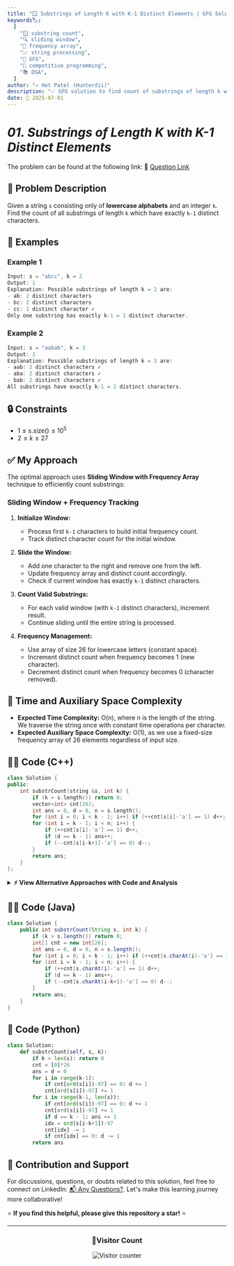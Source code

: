 ```yaml
---
title: "🪟 Substrings of Length K with K-1 Distinct Elements | GFG Solution 🔍"
keywords🏷️:
  [
    "🪟 substring count",
    "🔍 sliding window",
    "📍 frequency array",
    "📈 string processing",
    "📘 GFG",
    "🏁 competitive programming",
    "📚 DSA",
  ]
author: "✍️ Het Patel (Hunterdii)"
description: "✅ GFG solution to find count of substrings of length k with exactly k-1 distinct characters using optimized sliding window technique. 🚀"
date: 📅 2025-07-01
---
```


# _01. Substrings of Length K with K-1 Distinct Elements_

The problem can be found at the following link: 🔗 [Question Link](https://www.geeksforgeeks.org/problems/substrings-of-length-k-with-k-1-distinct-elements/1)

## **🧩 Problem Description**

Given a string `s` consisting only of **lowercase alphabets** and an integer `k`. Find the count of all substrings of length `k` which have exactly `k-1` distinct characters.

## **📘 Examples**

### Example 1

```cpp
Input: s = "abcc", k = 2
Output: 1
Explanation: Possible substrings of length k = 2 are:
- ab: 2 distinct characters
- bc: 2 distinct characters
- cc: 1 distinct character ✓
Only one substring has exactly k-1 = 1 distinct character.
```

### Example 2

```cpp
Input: s = "aabab", k = 3
Output: 3
Explanation: Possible substrings of length k = 3 are:
- aab: 2 distinct characters ✓
- aba: 2 distinct characters ✓
- bab: 2 distinct characters ✓
All substrings have exactly k-1 = 2 distinct characters.
```

## **🔒 Constraints**

- $1 \le \text{s.size()} \le 10^5$
- $2 \le k \le 27$

## **✅ My Approach**

The optimal approach uses **Sliding Window with Frequency Array** technique to efficiently count substrings:

### **Sliding Window + Frequency Tracking**

1. **Initialize Window:**

   - Process first `k-1` characters to build initial frequency count.
   - Track distinct character count for the initial window.

2. **Slide the Window:**

   - Add one character to the right and remove one from the left.
   - Update frequency array and distinct count accordingly.
   - Check if current window has exactly `k-1` distinct characters.

3. **Count Valid Substrings:**

   - For each valid window (with `k-1` distinct characters), increment result.
   - Continue sliding until the entire string is processed.

4. **Frequency Management:**
   - Use array of size 26 for lowercase letters (constant space).
   - Increment distinct count when frequency becomes 1 (new character).
   - Decrement distinct count when frequency becomes 0 (character removed).

## 📝 Time and Auxiliary Space Complexity

- **Expected Time Complexity:** O(n), where n is the length of the string. We traverse the string once with constant time operations per character.
- **Expected Auxiliary Space Complexity:** O(1), as we use a fixed-size frequency array of 26 elements regardless of input size.

## **🧑‍💻 Code (C++)**

```cpp
class Solution {
public:
    int substrCount(string &s, int k) {
        if (k > s.length()) return 0;
        vector<int> cnt(26);
        int ans = 0, d = 0, n = s.length();
        for (int i = 0; i < k - 1; i++) if (++cnt[s[i]-'a'] == 1) d++;
        for (int i = k - 1; i < n; i++) {
            if (++cnt[s[i]-'a'] == 1) d++;
            if (d == k - 1) ans++;
            if (--cnt[s[i-k+1]-'a'] == 0) d--;
        }
        return ans;
    }
};
```

<details>
<summary><b>⚡ View Alternative Approaches with Code and Analysis</b></summary>

## 📊 **2️⃣ HashMap-Based Sliding Window**

### 💡 Algorithm Steps:

1. Use HashMap for character frequency tracking instead of fixed array.
2. Maintain sliding window of size k.
3. Count distinct characters and increment result when exactly k-1.

```cpp
class Solution {
public:
    int substrCount(string &s, int k) {
        if (k > s.length()) return 0;
        unordered_map<char, int> mp;
        int ans = 0;
        for (int i = 0; i < k - 1; i++) mp[s[i]]++;
        for (int i = k - 1; i < s.length(); i++) {
            mp[s[i]]++;
            if (mp.size() == k - 1) ans++;
            if (--mp[s[i - k + 1]] == 0) mp.erase(s[i - k + 1]);
        }
        return ans;
    }
};
```

### 📝 **Complexity Analysis:**

- **Time:** ⏱️ O(n)
- **Auxiliary Space:** 💾 O(k) - For HashMap storage

### ✅ **Why This Approach?**

- Works with any character set, not just lowercase letters.
- More flexible for extended character ranges.

## 📊 **3️⃣ Optimized Single Pass**

### 💡 Algorithm Steps:

1. Use bitset for faster character tracking.
2. Single pass with optimized distinct character counting.
3. Early termination for impossible cases.

```cpp
class Solution {
public:
    int substrCount(string &s, int k) {
        if (k > s.length() || k <= 0) return 0;
        if (k == 1) return s.length();
        bitset<26> present;
        vector<int> cnt(26, 0);
        int ans = 0, distinct = 0;
        for (int i = 0; i < k - 1; i++) {
            int idx = s[i] - 'a';
            if (!present[idx]) {
                present[idx] = 1;
                distinct++;
            }
            cnt[idx]++;
        }
        for (int i = k - 1; i < s.length(); i++) {
            int addIdx = s[i] - 'a';
            int remIdx = s[i - k + 1] - 'a';
            if (!present[addIdx]) {
                present[addIdx] = 1;
                distinct++;
            }
            cnt[addIdx]++;
            if (distinct == k - 1) ans++;
            if (--cnt[remIdx] == 0) {
                present[remIdx] = 0;
                distinct--;
            }
        }
        return ans;
    }
};
```

### 📝 **Complexity Analysis:**

- **Time:** ⏱️ O(n)
- **Auxiliary Space:** 💾 O(1)

### ✅ **Why This Approach?**

- Bitset operations are faster for presence checking.
- Additional optimizations for edge cases.

## 🆚 **🔍 Comparison of Approaches**

| 🚀 **Approach**                 | ⏱️ **Time Complexity** | 💾 **Space Complexity** | ✅ **Pros**                      | ⚠️ **Cons**                          |
| ------------------------------- | ---------------------- | ----------------------- | -------------------------------- | ------------------------------------ |
| 🔍 **Frequency Array**          | 🟢 O(n)                | 🟢 O(1)                 | ⚡ Fastest, minimal memory usage | 🧮 Limited to specific character set |
| 🔄 **HashMap-Based**            | 🟢 O(n)                | 🟡 O(k)                 | 🔧 Works with any characters     | 💾 Extra space overhead              |
| 🪄 **Bitmask/Bitset Optimized** | 🟢 O(n)                | 🟢 O(1)                 | ⚡ Bitwise operations faster     | 🧮 More complex implementation       |

### 🏆 **Best Choice Recommendation**

| 🎯 **Scenario**                                | 🎖️ **Recommended Approach**     | 🔥 **Performance Rating** |
| ---------------------------------------------- | ------------------------------- | ------------------------- |
| ⚡ Maximum performance, lowercase letters only | 🥇 **Frequency Array**          | ★★★★★                     |
| 🔧 Any character set, flexibility needed       | 🥈 **HashMap-Based**            | ★★★★☆                     |
| 🎯 Micro-optimizations required                | 🥉 **Bitmask/Bitset Optimized** | ★★★★★                     |

</details>

## **🧑‍💻 Code (Java)**

```java
class Solution {
    public int substrCount(String s, int k) {
        if (k > s.length()) return 0;
        int[] cnt = new int[26];
        int ans = 0, d = 0, n = s.length();
        for (int i = 0; i < k - 1; i++) if (++cnt[s.charAt(i)-'a'] == 1) d++;
        for (int i = k - 1; i < n; i++) {
            if (++cnt[s.charAt(i)-'a'] == 1) d++;
            if (d == k - 1) ans++;
            if (--cnt[s.charAt(i-k+1)-'a'] == 0) d--;
        }
        return ans;
    }
}
```

## **🐍 Code (Python)**

```python
class Solution:
    def substrCount(self, s, k):
        if k > len(s): return 0
        cnt = [0]*26
        ans = d = 0
        for i in range(k-1):
            if cnt[ord(s[i])-97] == 0: d += 1
            cnt[ord(s[i])-97] += 1
        for i in range(k-1, len(s)):
            if cnt[ord(s[i])-97] == 0: d += 1
            cnt[ord(s[i])-97] += 1
            if d == k - 1: ans += 1
            idx = ord(s[i-k+1])-97
            cnt[idx] -= 1
            if cnt[idx] == 0: d -= 1
        return ans
```

## 🧠 Contribution and Support

For discussions, questions, or doubts related to this solution, feel free to connect on LinkedIn: [📬 Any Questions?](https://www.linkedin.com/in/patel-hetkumar-sandipbhai-8b110525a/). Let's make this learning journey more collaborative!

⭐ **If you find this helpful, please give this repository a star!** ⭐

---

<div align="center">
  <h3><b>📍Visitor Count</b></h3>
</div>

<p align="center">
  <img src="https://visitor-badge.laobi.icu/badge?page_id=Hunterdii.GeeksforGeeks-POTD" alt="Visitor counter" />
</p>
